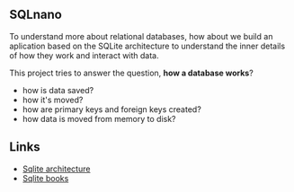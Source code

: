 ## SQLnano

To understand more about relational databases, how about we build an aplication based on the SQLite architecture to understand the inner details of how they work and interact with data. 

This project tries to answer the question, **how a database works**?

- how is data saved?
- how it's moved?
- how are primary keys and foreign keys created?
- how data is moved from memory to disk?

## Links
- [Sqlite architecture](https://www.sqlite.org/arch.html)
- [Sqlite books](https://www.sqlite.org/books.html)
